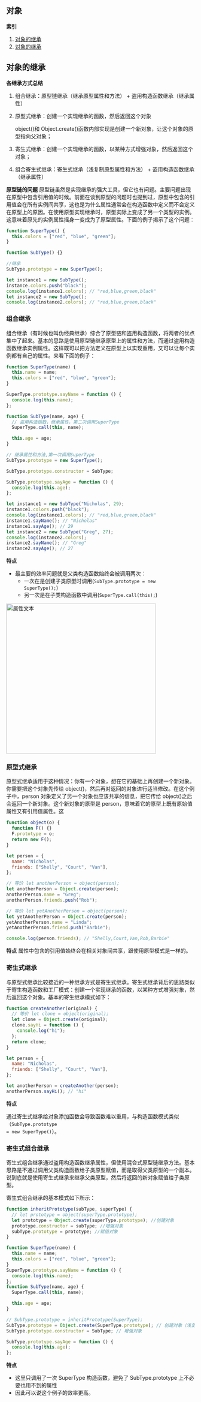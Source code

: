 ## 对象

**索引**

1. <a href="#inherit">对象的继承</a>
1. <a href="#inherit">对象的继承</a>

## <a name='inherit'>对象的继承

**各继承方式总结**

1. 组合继承：原型链继承（继承原型属性和方法） + 盗用构造函数继承（继承属性）

2. 原型式继承：创建一个实现继承的函数，然后返回这个对象

   object()和 Object.create()函数内部实现是创建一个新对象，让这个对象的原型指向父对象；

3. 寄生式继承：创建一个实现继承的函数，以某种方式增强对象，然后返回这个对象；

4. 组合寄生式继承：寄生式继承（浅复制原型属性和方法） + 盗用构造函数继承（继承属性）

**原型链的问题**
原型链虽然是实现继承的强大工具，但它也有问题。主要问题出现在原型中包含引用值的时候。前面在谈到原型的问题时也提到过，原型中包含的引用值会在所有实例间共享，这也是为什么属性通常会在构造函数中定义而不会定义在原型上的原因。在使用原型实现继承时，原型实际上变成了另一个类型的实例。这意味着原先的实例属性摇身一变成为了原型属性。下面的例子揭示了这个问题：

```javascript
function SuperType() {
  this.colors = ["red", "blue", "green"];
}

function SubType() {}

//继承
SubType.prototype = new SuperType();

let instance1 = new SubType();
instance.colors.push("black");
console.log(instance1.colors); // "red,blue,green,black"
let instance2 = new SubType();
console.log(instance2.colors); // "red,blue,green,black"
```

### 组合继承

组合继承（有时候也叫伪经典继承）综合了原型链和盗用构造函数，将两者的优点集中了起来。基本的思路是使用原型链继承原型上的属性和方法，而通过盗用构造函数继承实例属性。这样既可以把方法定义在原型上以实现重用，又可以让每个实例都有自己的属性。来看下面的例子：

```javascript
function SuperType(name) {
  this.name = name;
  this.colors = ["red", "blue", "green"];
}

SuperType.prototype.sayName = function () {
  console.log(this.name);
};

function SubType(name, age) {
  // 盗用构造函数，继承属性，第二次调用SuperType
  SuperType.call(this, name);

  this.age = age;
}

// 继承属性和方法,第一次调用SuperType
SubType.prototype = new SuperType();

SubType.prototype.constructor = SubType;

SubType.prototype.sayAge = function () {
  console.log(this.age);
};

let instance1 = new SubType("Nicholas", 29);
instance1.colors.push("black");
console.log(instance1.colors); // "red,blue,green,black"
instance1.sayName(); // "Nicholas"
instance1.sayAge(); // 29
let instance2 = new SubType("Greg", 27);
console.log(instance2.colors);
instance2.sayName(); // "Greg"
instance2.sayAge(); // 27
```

**特点**

- 最主要的效率问题就是父类构造函数始终会被调用两次：
  - 一次在是创建子类原型时调用(<code>SubType.prototype = new SuperType();</code>)
  - 另一次是在子类构造函数中调用(<code>SuperType.call(this);</code>)

<img src="./assets/inherit_1.png" height = "400" alt="属性文本"/>

### 原型式继承

原型式继承适用于这种情况：你有一个对象，想在它的基础上再创建一个新对象。你需要把这个对象先传给 object()，然后再对返回的对象进行适当修改。在这个例子中，person 对象定义了另一个对象也应该共享的信息，把它传给 object()之后会返回一个新对象。这个新对象的原型是 person，意味着它的原型上既有原始值属性又有引用值属性。这

```javascript
function object(o) {
  function F() {}
  F.prototype = o;
  return new F();
}

let person = {
  name: "Nicholas",
  friends: ["Shelly", "Court", "Van"],
};

// 等价 let anotherPerson = object(person);
let anotherPerson = Object.create(person);
anotherPerson.name = "Greg";
anotherPerson.friends.push("Rob");

// 等价 let yetAnotherPerson = object(person);
let yetAnotherPerson = Object.create(person);
yetAnotherPerson.name = "Linda";
yetAnotherPerson.friend.push("Barbie");

console.log(person.friends); // "Shelly,Court,Van,Rob,Barbie"
```

**特点**
属性中包含的引用值始终会在相关对象间共享，跟使用原型模式是一样的。

### 寄生式继承

与原型式继承比较接近的一种继承方式是寄生式继承。寄生式继承背后的思路类似于寄生构造函数和工厂模式：创建一个实现继承的函数，以某种方式增强对象，然后返回这个对象。基本的寄生继承模式如下：

```javascript
function createAnother(original) {
  // 等价 let clone = object(original);
  let clone = Object.create(original);
  clone.sayHi = function () {
    console.log("hi");
  };
  return clone;
}

let person = {
  name: "Nicholas",
  friends: ["Shelly", "Court", "Van"],
};

let anotherPerson = createAnother(person);
anotherPerson.sayHi(); // "hi"
```

**特点**

通过寄生式继承给对象添加函数会导致函数难以重用，与构造函数模式类似（<code>SubType.prototype = new SuperType()</code>）。

### 寄生式组合继承

寄生式组合继承通过盗用构造函数继承属性，但使用混合式原型链继承方法。基本思路是不通过调用父类构造函数给子类原型赋值，而是取得父类原型的一个副本。说到底就是使用寄生式继承来继承父类原型，然后将返回的新对象赋值给子类原型。

寄生式组合继承的基本模式如下所示：

```javascript
function inheritPrototype(subType, superType) {
  // let prototype = object(superType.prototype);
  let prototype = Object.create(superType.prototype); //创建对象
  prototype.constructor = subType; //增强对象
  subType.prototype = prototype; //赋值对象
}
```

```javascript
function SuperType(name) {
  this.name = name;
  this.colors = ["red", "blue", "green"];
}
SuperType.prototype.sayName = function () {
  console.log(this.name);
};
function SubType(name, age) {
  SuperType.call(this, name);

  this.age = age;
}

// SubType.prototype = inheritPrototype(SuperType);
SubType.prototype = Object.create(SuperType.prototype); // 创建对象（浅复制，并不调用SuperType函数）
SubType.prototype.constructor = SubType; // 增强对象

SubType.prototype.sayAge = function () {
  console.log(this.age);
};
```

**特点**

- 这里只调用了一次 SuperType 构造函数，避免了 SubType.prototype 上不必要也用不到的属性
- 因此可以说这个例子的效率更高。
